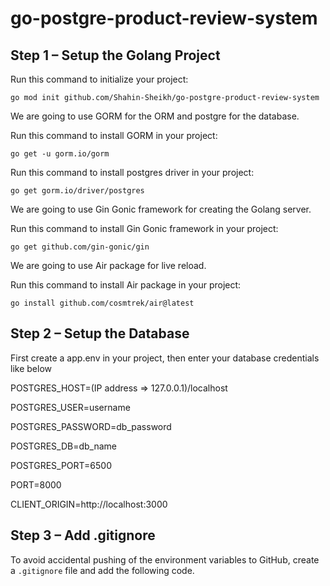 # go-postgre-product-review-system

## Step 1 – Setup the Golang Project

Run this command to initialize your project:

`go mod init github.com/Shahin-Sheikh/go-postgre-product-review-system`

We are going to use GORM for the ORM and postgre for the database.

Run this command to install GORM in your project:

`go get -u gorm.io/gorm`

Run this command to install postgres driver in your project:

`go get gorm.io/driver/postgres`

We are going to use Gin Gonic framework for creating the Golang server.

Run this command to install Gin Gonic framework in your project:

`go get github.com/gin-gonic/gin`

We are going to use Air package for live reload.

Run this command to install Air package in your project:

`go install github.com/cosmtrek/air@latest`

## Step 2 – Setup the Database

First create a app.env in your project, then enter your database credentials like below

POSTGRES_HOST=(IP address => 127.0.0.1)/localhost

POSTGRES_USER=username

POSTGRES_PASSWORD=db_password

POSTGRES_DB=db_name

POSTGRES_PORT=6500

PORT=8000

CLIENT_ORIGIN=http://localhost:3000

## Step 3 – Add .gitignore

To avoid accidental pushing of the environment variables to GitHub, create a `.gitignore` file and add the following code.
